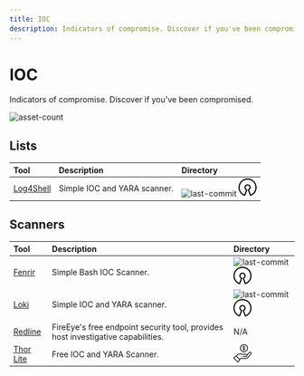 ```yaml
---
title: IOC
description: Indicators of compromise. Discover if you've been compromised.
---
```


# IOC

Indicators of compromise. Discover if you've been compromised.

![asset-count](https://img.shields.io/badge/Tools%20%26%20Resources%20Available-5-A65F5F?style=for-the-badge)

## Lists

| Tool | Description | Directory |
| :--- | :--- | :--- |
| [Log4Shell](https://github.com/curated-intel/Log4Shell-IOCs) | Simple IOC and YARA scanner. | ![last-commit](https://img.shields.io/github/last-commit/curated-intel/Log4Shell-IOCs?color=a65f5f&style=flat-square) ![opensource](../../assets/img/icons/open-source.png) | 

## Scanners

| Tool | Description | Directory |
| :--- | :--- | :--- |
| [Fenrir](https://github.com/Neo23x0/Fenrir) | Simple Bash IOC Scanner. | ![last-commit](https://img.shields.io/github/last-commit/Neo23x0/Fenrir?color=a65f5f&style=flat-square) ![opensource](../../assets/img/icons/open-source.png) |
| [Loki](https://github.com/Neo23x0/Loki) | Simple IOC and YARA scanner. | ![last-commit](https://img.shields.io/github/last-commit/Neo23x0/Loki?color=a65f5f&style=flat-square) ![opensource](../../assets/img/icons/open-source.png) | 
| [Redline](https://www.fireeye.com/services/freeware/redline.html) | FireEye's free endpoint security tool, provides host investigative capabilities. | N/A |
| [Thor Lite](https://www.nextron-systems.com/thor-lite/) | Free IOC and YARA Scanner. | ![freemium-service](../../assets/img/icons/freemium.png) |
